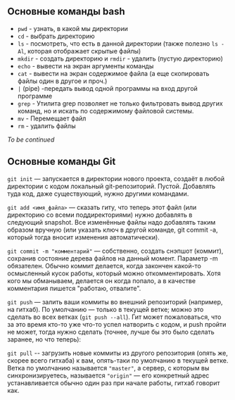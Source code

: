## Основные команды bash

* `pwd` - узнать, в какой мы директории
* `cd` - выбрать директорию
* `ls` - посмотреть, что есть в данной директории (также полезно `ls -Al`, которая отображает скрытые файлы)
* `mkdir` - создать директорию и `rmdir` - удалить (пустую директорию)
* `echo` - вывести на экран аргументы команды
* `cat` - вывести на экран содержимое файла (а еще скопировать файлы один в другое и проч.)
* `|` (pipe) -передать вывод одной программы на вход другой программе
* `grep` - Утилита grep позволяет не только фильтровать вывод других команд, но и искать по содержимому файловой системы.
* `mv` - Перемещает файл
* `rm` - удалить файлы

*To be continued*

## Основные команды Git

`git init` — запускается в директории нового проекта, создаёт в любой директории с кодом локальный git-репозиторий. Пустой. Добавлять туда код, даже существующий, нужно другими командами.

`git add <имя_файла>` — сказать гиту, что теперь этот файл (или директорию со всеми поддиректориями) нужно добавлять в следующий snapshot. Все изменённые файлы надо добавлять таким образом вручную (или указать ключ в другой команде, git commit -a, который тогда вносит изменения автоматически).

`git commit -m "комментарий"` — собственно, создать снэпшот (коммит), сохранив состояние дерева файлов на данный момент. Параметр -m обязателен. Обычно коммит делается, когда закончен какой-то осмысленный кусок работы, который можно откомментировать. Хотя кого мы обманываем, делается он когда попало, а в качестве комментария пишется "работаю, отвалите".

`git push` — залить ваши коммиты во внешний репозиторий (например, на гитхаб). По умолчанию — только в текущей ветке; можно это сделать во всех ветках (`git push --all`). Гит может пожаловаться, что за это время кто-то уже что-то успел натворить с кодом, и push пройти не может, тогда нужно сделать (точнее, лучше бы это было сделать заранее, но что теперь):

`git pull` -- загрузить новые коммиты из другого репозитория (опять же, скорее всего гитхаба) к вам, опять-таки по умолчанию в текущей ветке. Ветка по умолчанию называется `"master"`, а сервер, с которым вы синхронизируетесь, называется `"origin"` — его конкретный адрес устанавливается обычно один раз при начале работы, гитхаб говорит как.
